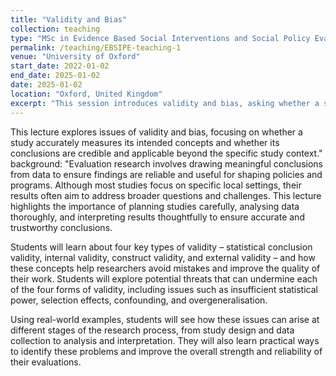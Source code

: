 ```yaml
---
title: "Validity and Bias"
collection: teaching
type: "MSc in Evidence Based Social Interventions and Social Policy Evaluation"
permalink: /teaching/EBSIPE-teaching-1
venue: "University of Oxford"
start_date: 2022-01-02
end_date: 2025-01-02
date: 2025-01-02
location: "Oxford, United Kingdom"
excerpt: "This session introduces validity and bias, asking whether a study truly measures what it intends to, and whether its findings can be trusted and applied beyond the study context."
---
```

This lecture explores issues of validity and bias, focusing on whether a study accurately measures its intended concepts and whether its conclusions are credible and applicable beyond the specific study context."
background: "Evaluation research involves drawing meaningful conclusions from data to ensure findings are reliable and useful for shaping policies and programs. Although most studies focus on specific local settings, their results often aim to address broader questions and challenges. This lecture highlights the importance of planning studies carefully, analysing data thoroughly, and interpreting results thoughtfully to ensure accurate and trustworthy conclusions.

Students will learn about four key types of validity – statistical conclusion validity, internal validity, construct validity, and external validity – and how these concepts help researchers avoid mistakes and improve the quality of their work. Students will explore potential threats that can undermine each of the four forms of validity, including issues such as insufficient statistical power, selection effects, confounding, and overgeneralisation.

Using real-world examples, students will see how these issues can arise at different stages of the research process, from study design and data collection to analysis and interpretation. They will also learn practical ways to identify these problems and improve the overall strength and reliability of their evaluations.
